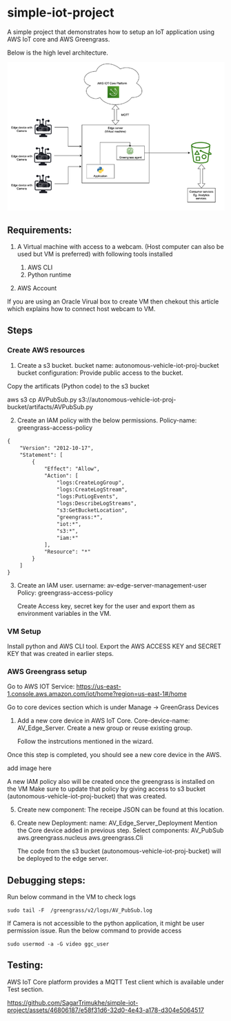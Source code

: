 # simple-iot-project
A simple project that demonstrates how to setup an IoT application using AWS IoT core and AWS Greengrass.

Below is the high level architecture.

![component-diagram](/images/components.png)


## Requirements:
1. A Virtual machine with access to a webcam. (Host computer can also be used but VM is preferred)
with following tools installed
    1. AWS CLI
    2. Python runtime

2. AWS Account


If you are using an Oracle Virual box to create VM then chekout this article which explains how to connect host webcam to VM.

## Steps
### Create AWS resources 
1. Create a s3 bucket.
    bucket name: autonomous-vehicle-iot-proj-bucket
    bucket configuration: Provide public access to the bucket.

Copy the artificats (Python code) to the s3 bucket

aws s3 cp  AVPubSub.py s3://autonomous-vehicle-iot-proj-bucket/artifacts/AVPubSub.py


2. Create an IAM policy with the below permissions.
Policy-name: greengrass-access-policy

```
{
    "Version": "2012-10-17",
    "Statement": [
        {
            "Effect": "Allow",
            "Action": [
                "logs:CreateLogGroup",
                "logs:CreateLogStream",
                "logs:PutLogEvents",
                "logs:DescribeLogStreams",
                "s3:GetBucketLocation",
                "greengrass:*",
                "iot:*",
                "s3:*",
                "iam:*"
            ],
            "Resource": "*"
        }
    ]
}
```

3. Create an IAM user.
    username: av-edge-server-management-user
    Policy: greengrass-access-policy
    
    Create Access key, secret key for the user and export them as environment variables in the VM.

### VM Setup
Install python and AWS CLI tool.
Export the AWS ACCESS KEY and SECRET KEY that was created in earlier steps.

### AWS Greengrass setup
Go to AWS IOT Service: https://us-east-1.console.aws.amazon.com/iot/home?region=us-east-1#/home

Go to core devices section which is under Manage -> GreenGrass Devices 

1. Add a new core device in AWS IoT Core.
    Core-device-name: AV_Edge_Server.
    Create a new group or reuse existing group.

    Follow the instrcutions mentioned in the wizard.

Once this step is completed, you should see a new core device in the AWS.

add image here

A new IAM policy also will be created once the greengrass is installed on the VM
Make sure to update that policy by giving access to s3 bucket (autonomous-vehicle-iot-proj-bucket) that was created.


5. Create new component:
    The receipe JSON can be found at this location.

5. Create new Deployment:
    name: AV_Edge_Server_Deployment
    Mention the Core device added in previous step.
    Select components:
        AV_PubSub
        aws.greengrass.nucleus
        aws.greengrass.Cli

    The code from the s3 bucket (autonomous-vehicle-iot-proj-bucket) will be deployed to the edge server.

    
## Debugging steps:
Run below command in the VM to check logs 
```
sudo tail -F  /greengrass/v2/logs/AV_PubSub.log
```

If Camera is not accessible to the python application, it might be user permission issue. Run the below command to provide access
```
sudo usermod -a -G video ggc_user 
```
## Testing:
AWS IoT Core platform provides a MQTT Test client which is available under Test section.


https://github.com/SagarTrimukhe/simple-iot-project/assets/46806187/e58f31d6-32d0-4e43-a178-d304e5064517



